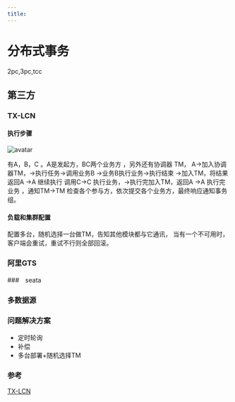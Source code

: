 ```yaml
---
title:
---
```

# 分布式事务

2pc,3pc,tcc

## 第三方 
### TX-LCN
#### 执行步骤
![avatar](http://www.txlcn.org/img/docs/yuanli.png)

有A，B，C 。A是发起方，BC两个业务方 ，另外还有协调器 TM，
A->加入协调器TM，->执行任务->调用业务B ->业务B执行业务->执行结束 ->加入TM，将结果返回A ->A 继续执行 调用C->C 执行业务，->执行完加入TM，返回A ->A 执行完业务 ，通知TM->TM 检查各个参与方，依次提交各个业务方，最终响应通知事务组。

#### 负载和集群配置
配置多台，随机选择一台做TM，告知其他模块都与它通讯，
当有一个不可用时，客户端会重试，重试不行则全部回滚。

### 阿里GTS

###　seata

###  多数据源

### 问题解决方案
- 定时轮询
- 补偿
- 多台部署+随机选择TM

### 参考

[TX-LCN](http://www.txlcn.org/zh-cn/docs/preface.html)
